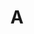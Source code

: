 ---
gallery:
  - /img/s1.jpg
  - /img/s2.jpg
templateKey: brands
title: A
brandLogo: /img/logo_pintuco.png
categories: 
  - DECORATIVAS		
  - VINILTEX		
  - INTERVINILO		
  - KORAZA		
  - ESMALES		
  - ANTICORROSIVOS		
  - SILICONAS		
  - SELLANTES
---